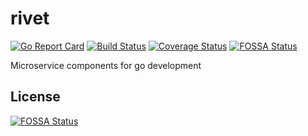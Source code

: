 # rivet

[![Go Report Card](https://goreportcard.com/badge/github.com/ennoo/rivet)](https://goreportcard.com/report/github.com/ennoo/rivet)
[![Build Status](https://www.travis-ci.org/ennoo/rivet.svg?branch=master)](https://www.travis-ci.org/ennoo/rivet)
[![Coverage Status](https://coveralls.io/repos/github/ennoo/rivet/badge.svg?branch=master)](https://coveralls.io/github/ennoo/rivet?branch=master)
[![FOSSA Status](https://app.fossa.io/api/projects/git%2Bgithub.com%2Fennoo%2Frivet.svg?type=shield)](https://app.fossa.io/projects/git%2Bgithub.com%2Fennoo%2Frivet?ref=badge_shield)

Microservice components for go development


## License
[![FOSSA Status](https://app.fossa.io/api/projects/git%2Bgithub.com%2Fennoo%2Frivet.svg?type=large)](https://app.fossa.io/projects/git%2Bgithub.com%2Fennoo%2Frivet?ref=badge_large)
